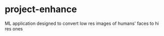 # project-enhance
ML application designed to convert low res images of humans' faces to hi res ones
